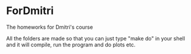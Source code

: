 # ForDmitri
The homeworks for Dmitri's course

All the folders are made so that you can just type "make do" in your shell and it will compile, run the program and do plots etc.